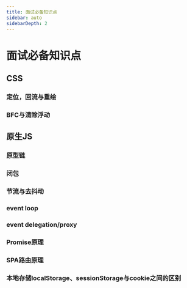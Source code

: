 ```yaml
---
title: 面试必备知识点
sidebar: auto
sidebarDepth: 2
---
```

# 面试必备知识点

## CSS
### 定位，回流与重绘
### BFC与清除浮动

## 原生JS  
### 原型链
### 闭包
### 节流与去抖动
### event loop
### event delegation/proxy
### Promise原理
### SPA路由原理
### 本地存储localStorage、sessionStorage与cookie之间的区别